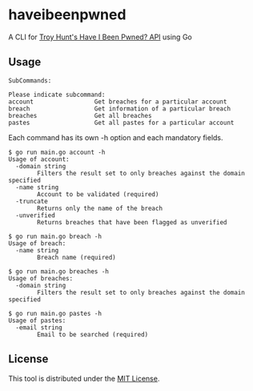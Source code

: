 # haveibeenpwned

A CLI for [Troy Hunt's Have I Been Pwned? API](https://haveibeenpwned.com/API/v2) using Go

## Usage

```
SubCommands:

Please indicate subcommand:
account                 Get breaches for a particular account
breach                  Get information of a particular breach
breaches                Get all breaches
pastes                  Get all pastes for a particular account
```

Each command has its own -h option and each mandatory fields.

```
$ go run main.go account -h
Usage of account:
  -domain string
        Filters the result set to only breaches against the domain specified
  -name string
        Account to be validated (required)
  -truncate
        Returns only the name of the breach
  -unverified
        Returns breaches that have been flagged as unverified

$ go run main.go breach -h
Usage of breach:
  -name string
        Breach name (required)

$ go run main.go breaches -h
Usage of breaches:
  -domain string
        Filters the result set to only breaches against the domain specified

$ go run main.go pastes -h
Usage of pastes:
  -email string
        Email to be searched (required)
```

## License

This tool is distributed under the [MIT License](LICENSE.txt).